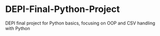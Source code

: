 # DEPI-Final-Python-Project
DEPI final project for Python basics, focusing on OOP and CSV handling with Python
